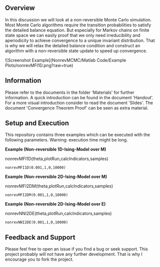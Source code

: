 ## Overview
In this discussion we will look at a non-reversible Monte Carlo simulation. Most Monte Carlo algorithms require the transition probabilities to satisfy the detailed balance equation. But especially for Markov chains on finite state space we can easily proof that we only need irreducibility and aperiodicity to achieve convergence to a unique invariant distribution. That is why we will relax the detailed balance condition and construct an algorithm with a non-reversible state update to speed up convergence.

![Screenshot Example](NonrevMCMC/Matlab Code/Example Plots/nonrevMFI1D.png?raw=true)
 
## Information
Please refer to the documents in the folder 'Materials' for further information. A quick introduction can be found in the document 'Handout'. For a more visual introduction consider to read the document 'Slides'. The document 'Convergence Theorem Proof' can be seen as extra material.

## Setup and Execution
This repository contains three examples which can be executed with the following parameters. Warning: execution time might be long.

**Example (Non-reversible 1D-Ising-Model over M)**

nonrevMFI1D(theta,plotRun,calcIndicators,samples)

``` nonrevMFI1D(0.001,1,0,10000) ```

**Example (Non-reversible 2D-Ising-Model over M)**

nonrevMFI2DM(theta,plotRun,calcIndicators,samples)

``` nonrevMFI2DM(0.001,1,0,10000) ```

**Example (Non-reversible 2D-Ising-Model over E)**

nonrevNNI2DE(theta,plotRun,calcIndicators,samples)

``` nonrevNNI2DE(0.001,1,0,10000) ```

## Feedback and Support
Please feel free to open an issue if you find a bug or seek support. This project probably will not have any further development. That is why I encourage you to fork the project.
